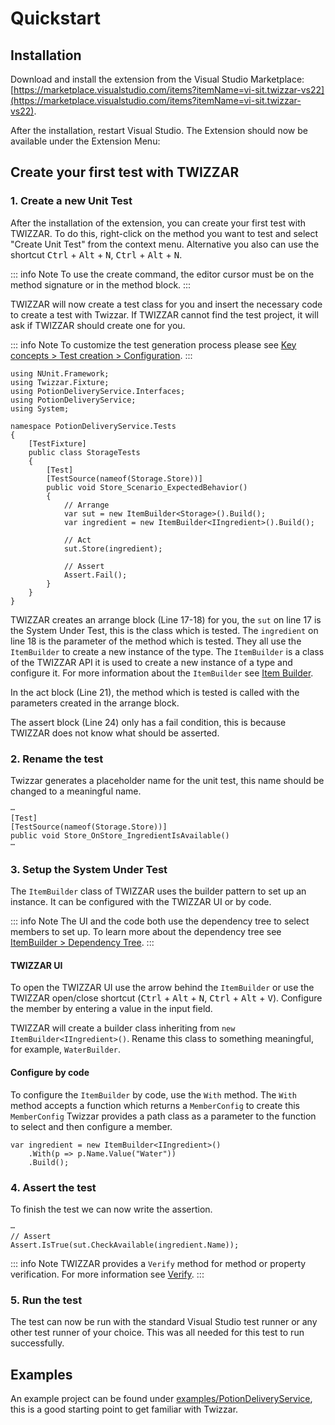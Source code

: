 <script setup lang="ts">
import DocImg from '../components/DocImg.vue'
import VideoPlayer from '../components/VideoPlayer.vue'

// image source
import TwizzarExtensionMenu from './images/Twizzar_Extension_Menu.png';
import TwizzarCreateUnitTest from './images/Twizzar_Create_Unit_Test.png';
import TwizzarUI from './images/Twizzar_UI.png';

// video source
import Quickstart from './videos/Quickstart.mp4';
</script>

# Quickstart

## Installation
Download and install the extension from the Visual Studio Marketplace: [https://marketplace.visualstudio.com/items?itemName=vi-sit.twizzar-vs22](https://marketplace.visualstudio.com/items?itemName=vi-sit.twizzar-vs22).

After the installation, restart Visual Studio.
The Extension should now be available under the Extension Menu:

<DocImg :src="TwizzarExtensionMenu" alt="Extensions menu"/>

## Create your first test with TWIZZAR

<VideoPlayer :src="Quickstart" />

### 1. Create a new Unit Test

After the installation of the extension, you can create your first test with TWIZZAR. To do this, right-click on the method you want to test and select "Create Unit Test" from the context menu. Alternative you also can use the shortcut <kbd>Ctrl</kbd> + <kbd>Alt</kbd> + <kbd>N</kbd>, <kbd>Ctrl</kbd> + <kbd>Alt</kbd> + <kbd>N</kbd>.

::: info Note
To use the create command, the editor cursor must be on the method signature or in the method block.
:::

<DocImg :src="TwizzarCreateUnitTest" alt="Create Unit Test"/>

TWIZZAR will now create a test class for you and insert the necessary code to create a test with Twizzar. If TWIZZAR cannot find the test project, it will ask if TWIZZAR should create one for you.

::: info Note
To customize the test generation process please see [Key concepts > Test creation > Configuration](key-concepts/test-creation.html#configuration).
:::

```c#:line-numbers
using NUnit.Framework;
using Twizzar.Fixture;
using PotionDeliveryService.Interfaces;
using PotionDeliveryService;
using System;

namespace PotionDeliveryService.Tests
{
    [TestFixture]
    public class StorageTests
    {
        [Test]
        [TestSource(nameof(Storage.Store))]
        public void Store_Scenario_ExpectedBehavior()
        {
            // Arrange
            var sut = new ItemBuilder<Storage>().Build();
            var ingredient = new ItemBuilder<IIngredient>().Build();

            // Act
            sut.Store(ingredient);

            // Assert
            Assert.Fail();
        }
    }
}
```

TWIZZAR creates an arrange block (Line 17-18) for you, the `sut` on line 17 is the System Under Test, this is the class which is tested. The `ingredient` on line 18 is the parameter of the method which is tested. They all use the `ItemBuilder` to create a new instance of the type. The `ItemBuilder` is a class of the TWIZZAR API it is used to create a new instance of a type and configure it. For more information about the `ItemBuilder` see [Item Builder](./key-concepts/item-builder.html).

In the act block (Line 21), the method which is tested is called with the parameters created in the arrange block.

The assert block (Line 24) only has a fail condition, this is because TWIZZAR does not know what should be asserted.

### 2. Rename the test
Twizzar generates a placeholder name for the unit test, this name should be changed to a meaningful name.

```c#:line-numbers=11{4}
⋯
[Test]
[TestSource(nameof(Storage.Store))]
public void Store_OnStore_IngredientIsAvailable()
⋯
```

### 3. Setup the System Under Test
The `ItemBuilder` class of TWIZZAR uses the builder pattern to set up an instance. It can be configured with the TWIZZAR UI or by code. 

::: info Note
The UI and the code both use the dependency tree to select members to set up. To learn more about the dependency tree see [ItemBuilder > Dependency Tree](./key-concepts/item-builder.html#dependency-tree).
:::

#### TWIZZAR UI
To open the TWIZZAR UI use the arrow behind the `ItemBuilder` or use the TWIZZAR open/close shortcut (<kbd>Ctrl</kbd> + <kbd>Alt</kbd> + <kbd>N</kbd>, <kbd>Ctrl</kbd> + <kbd>Alt</kbd> + <kbd>V</kbd>). Configure the member by entering a value in the input field.

<DocImg :src="TwizzarUI" alt="Twizzar UI"/>

TWIZZAR will create a builder class inheriting from `new ItemBuilder<IIngredient>()`. Rename this class to something meaningful, for example, `WaterBuilder`.

#### Configure by code
To configure the `ItemBuilder` by code, use the `With` method. The `With` method accepts a function which returns a `MemberConfig` to create this `MemberConfig` Twizzar provides a path class as a parameter to the function to select and then configure a member.
```c#{2}
var ingredient = new ItemBuilder<IIngredient>()
    .With(p => p.Name.Value("Water"))
    .Build();
```

### 4. Assert the test
To finish the test we can now write the assertion.

```c#{3}
⋯
// Assert
Assert.IsTrue(sut.CheckAvailable(ingredient.Name));
```

::: info Note
TWIZZAR provides a `Verify` method for method or property verification. For more information see [Verify](./advanced-functionality/verify.html).
:::

### 5. Run the test

The test can now be run with the standard Visual Studio test runner or any other test runner of your choice. This was all needed for this test to run successfully.

## Examples

An example project can be found under [examples/PotionDeliveryService](https://github.com/Twizzar/Twizzar/tree/main/examples/PotionDeliveryService), this is a good starting point to get familiar with Twizzar.

